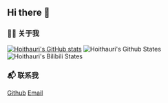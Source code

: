 ## Hi there 👋

### 👨‍💻 关于我
[![Hoithauri's GitHub stats](https://github-readme-stats.vercel.app/api?username=hoithauri)](https://github.com/anuraghazra/github-readme-stats)
![Hoithauri's Github States](https://stats.justsong.cn/api/github?username=hoithauri)
![Hoithauri's Bilibili States](https://stats.justsong.cn/api/bilibili/?id=387015977)

### 📬 联系我
[Github](https://github.com/hoithauri)
[Email](mailto:mail@hoithau.eu.org)
